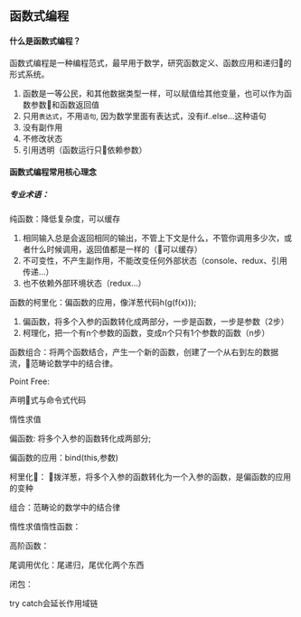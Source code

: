 ## 函数式编程

#### 什么是函数式编程？
函数式编程是一种编程范式，最早用于数学，研究函数定义、函数应用和递归的形式系统。
1. 函数是一等公民，和其他数据类型一样，可以赋值给其他变量，也可以作为函数参数和函数返回值
2. 只用`表达式`，不用`语句`, 因为数学里面有表达式，没有if..else...这种语句
3. 没有副作用
4. 不修改状态
5. 引用透明（函数运行只依赖参数）

#### 函数式编程常用核心理念

##### 专业术语：

纯函数：降低复杂度，可以缓存
1. 相同输入总是会返回相同的输出，不管上下文是什么，不管你调用多少次，或者什么时候调用，返回值都是一样的（可以缓存）  
2. 不可变性，不产生副作用，不能改变任何外部状态（console、redux、引用传递...）  
3. 也不依赖外部环境状态（redux...）

函数的柯里化：偏函数的应用，像洋葱代码h(g(f(x)));  
1. 偏函数，将多个入参的函数转化成两部分，一步是函数，一步是参数（2步）
2. 柯理化，把一个有n个参数的函数，变成n个只有1个参数的函数（n步）


函数组合：将两个函数结合，产生一个新的函数，创建了一个从右到左的数据流，范畴论数学中的结合律。

Point Free: 

声明式与命令式代码

惰性求值

偏函数: 将多个入参的函数转化成两部分;

偏函数的应用：bind(this,参数)

柯里化： 拨洋葱，将多个入参的函数转化为一个入参的函数，是偏函数的应用的变种

组合：范畴论的数学中的结合律

惰性求值惰性函数：

高阶函数：

尾调用优化：尾递归，尾优化两个东西

闭包：


try catch会延长作用域链
